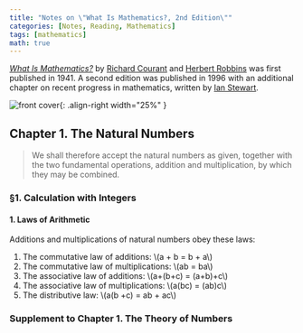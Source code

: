 ```yaml
---
title: "Notes on \"What Is Mathematics?, 2nd Edition\""
categories: [Notes, Reading, Mathematics]
tags: [mathematics]
math: true
---
```


[*What Is Mathematics?*](https://en.wikipedia.org/wiki/What_Is_Mathematics%3F) by [Richard Courant](https://en.wikipedia.org/wiki/Richard_Courant) and [Herbert Robbins](https://en.wikipedia.org/wiki/Herbert_Robbins) was first published in 1941. A second edition was published in 1996 with an additional chapter on recent progress in mathematics, written by [Ian Stewart](https://en.wikipedia.org/wiki/Ian_Stewart_(mathematician)).

![front cover](https://upload.wikimedia.org/wikipedia/en/e/ed/What_Is_Mathematics.jpg){: .align-right width="25%" }

## Chapter 1. The Natural Numbers

> We shall therefore accept the natural numbers as given, together with the two fundamental operations, addition and multiplication, by which they may be combined.

### &sect;1. Calculation with Integers

#### 1. Laws of Arithmetic

Additions and multiplications of natural numbers obey these laws:

1. The commutative law of additions: \\\(a + b = b + a\\\)
2. The commutative law of multiplications: \\\(ab = ba\\\)
3. The associative law of additions: \\\(a+(b+c) = (a+b)+c\\\)
4. The associative law of multiplications: \\\(a(bc) = (ab)c\\\)
5. The distributive law: \\\(a(b +c) = ab + ac\\\)

### Supplement to Chapter 1. The Theory of Numbers
